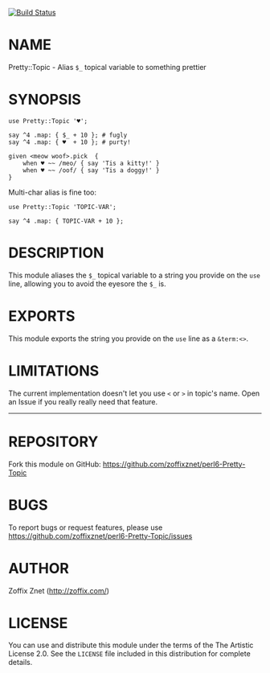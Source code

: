 [![Build Status](https://travis-ci.org/zoffixznet/perl6-Pretty-Topic.svg)](https://travis-ci.org/zoffixznet/perl6-Pretty-Topic)

# NAME

Pretty::Topic - Alias `$_` topical variable to something prettier

# SYNOPSIS

```perl6
use Pretty::Topic '♥';

say ^4 .map: { $_ + 10 }; # fugly
say ^4 .map: { ♥  + 10 }; # purty!

given <meow woof>.pick  {
    when ♥ ~~ /meo/ { say 'Tis a kitty!' }
    when ♥ ~~ /oof/ { say 'Tis a doggy!' }
}
```

Multi-char alias is fine too:
```perl6
use Pretty::Topic 'TOPIC-VAR';

say ^4 .map: { TOPIC-VAR + 10 };
```

# DESCRIPTION

This module aliases the `$_` topical variable to a string you provide on the
`use` line, allowing you to avoid the eyesore the `$_` is.

# EXPORTS

This module exports the string you provide on the `use` line as a `&term:<>`.

# LIMITATIONS

The current implementation doesn't let you use `<` or `>` in topic's name.
Open an Issue if you really really need that feature.

----

# REPOSITORY

Fork this module on GitHub:
https://github.com/zoffixznet/perl6-Pretty-Topic

# BUGS

To report bugs or request features, please use
https://github.com/zoffixznet/perl6-Pretty-Topic/issues

# AUTHOR

Zoffix Znet (http://zoffix.com/)

# LICENSE

You can use and distribute this module under the terms of the
The Artistic License 2.0. See the `LICENSE` file included in this
distribution for complete details.
